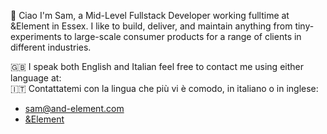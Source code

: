 👋 Ciao I'm Sam, a Mid-Level Fullstack Developer working fulltime at &Element in Essex. I like to build, deliver, and maintain anything from tiny-experiments to large-scale consumer products for a range of clients in different industries.

🇬🇧 I speak both English and Italian feel free to contact me using either language at:\
🇮🇹 Contattatemi con la lingua che più vi è comodo, in italiano o in inglese:
- sam@and-element.com
- [&Element](https://and-element.com/)



